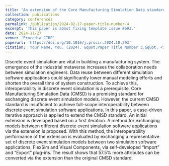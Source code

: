 ```yaml
---
title: "An extension of the Core Manufacturing Simulation Data standard to enhance the interoperability for discrete event simulation"
collection: publications
category: conferences
permalink: /publication/2024-02-17-paper-title-number-4
excerpt: 'This paper is about fixing template issue #693.'
date: 2024-11-27
venue: 'Procedia CIRP'
paperurl: 'https://doi.org/10.1016/j.procir.2024.10.293'
citation: 'Your Name, You. (2024). &quot;Paper Title Number 3.&quot; <i>GitHub Journal of Bugs</i>. 1(3).'
---
```


Discrete event simulation are vital in building a manufacturing system. The emergence of the industrial metaverse increases the collaboration needs between simulation engineers. Data reuse between different simulation software applications could significantly lower manual modeling efforts and shorten the overall time of system construction. To achieve this, interoperability in discrete event simulation is a prerequisite. Core Manufacturing Simulation Data (CMSD) is a promising standard for exchanging discrete event simulation models. However, the current CMSD standard is insufficient to achieve full-scope interoperability between discrete event simulation software applications. In this paper, a case-driven iterative approach is applied to extend the CMSD standard. An initial extension is developed based on a first iteration. A method for exchanging models between different discrete event simulation software applications via the extension is proposed. With this method, the interoperability performance of the extension is evaluated by exchanging a representative set of discrete event simulation models between two simulation software applications, FlexSim and Visual Components, via self-developed “Import” and “Export” plug-ins. The result shows that 57.5% more attributes can be converted via the extension than the original CMSD standard.
